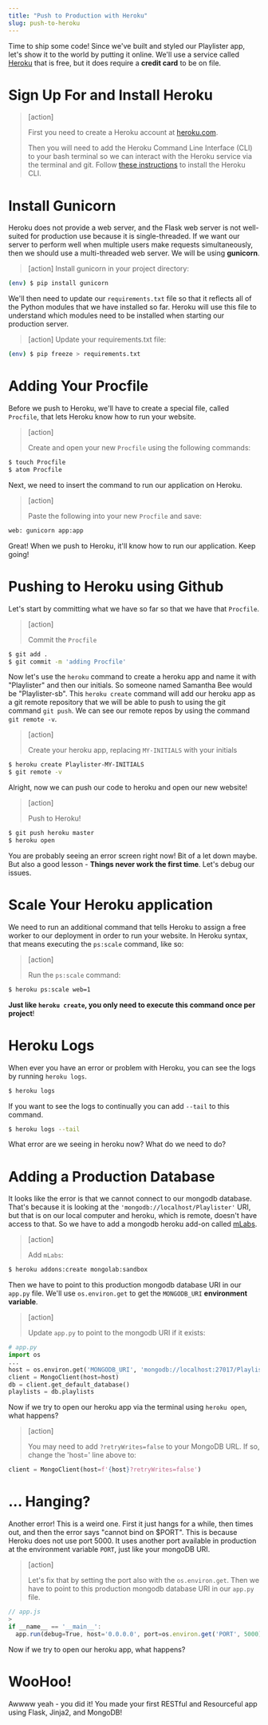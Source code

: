 ```yaml
---
title: "Push to Production with Heroku"
slug: push-to-heroku
---
```


Time to ship some code! Since we've built and styled our Playlister app, let's show it to the world by putting it online. We'll use a service called [Heroku](https://www.heroku.com) that is free, but it does require a **credit card** to be on file.

# Sign Up For and Install Heroku

> [action]
>
> First you need to create a Heroku account at [heroku.com](https://www.heroku.com).
>
> Then you will need to add the Heroku Command Line Interface (CLI) to your bash terminal so we can interact with the Heroku service via the terminal and git. Follow [these instructions](https://devcenter.heroku.com/articles/heroku-cli) to install the Heroku CLI.

# Install Gunicorn

Heroku does not provide a web server, and the Flask web server is not well-suited for production use because it is single-threaded. If we want our server to perform well when multiple users make requests simultaneously, then we should use a multi-threaded web server. We will be using **gunicorn**.

> [action]
> Install gunicorn in your project directory:
>
```bash
(env) $ pip install gunicorn
```

We'll then need to update our `requirements.txt` file so that it reflects all of the Python modules that we have installed so far. Heroku will use this file to understand which modules need to be installed when starting our production server.

> [action]
> Update your requirements.txt file:
>
```bash
(env) $ pip freeze > requirements.txt
```

# Adding Your Procfile

Before we push to Heroku, we'll have to create a special file, called `Procfile`, that lets Heroku know how to run your website.

> [action]
>
> Create and open your new `Procfile` using the following commands:
>
```bash
$ touch Procfile
$ atom Procfile
```

Next, we need to insert the command to run our application on Heroku.

> [action]
>
> Paste the following into your new `Procfile` and save:
>
```bash
web: gunicorn app:app
```

Great! When we push to Heroku, it'll know how to run our application. Keep going!


# Pushing to Heroku using Github

Let's start by committing what we have so far so that we have that `Procfile`.

> [action]
>
> Commit the `Procfile`
>
```bash
$ git add .
$ git commit -m 'adding Procfile'
```

Now let's use the `heroku` command to create a heroku app and name it with "Playlister" and then our initials. So someone named Samantha Bee would be "Playlister-sb". This `heroku create` command will add our heroku app as a git remote repository that we will be able to push to using the git command `git push`. We can see our remote repos by using the command `git remote -v`.

> [action]
>
> Create your heroku app, replacing `MY-INITIALS` with your initials
>
```bash
$ heroku create Playlister-MY-INITIALS
$ git remote -v
```

Alright, now we can push our code to heroku and open our new website!

> [action]
>
> Push to Heroku!
>
```bash
$ git push heroku master
$ heroku open
```

You are probably seeing an error screen right now! Bit of a let down maybe. But also a good lesson - **Things never work the first time**. Let's debug our issues.

# Scale Your Heroku application

We need to run an additional command that tells Heroku to assign a free worker to our deployment in order to run your website. In Heroku syntax, that means executing the `ps:scale` command, like so:

> [action]
>
> Run the `ps:scale` command:
>
```bash
$ heroku ps:scale web=1
```

**Just like `heroku create`, you only need to execute this command once per project**!

# Heroku Logs

When ever you have an error or problem with Heroku, you can see the logs by running `heroku logs`.

```bash
$ heroku logs
```

If you want to see the logs to continually you can add `--tail` to this command.

```bash
$ heroku logs --tail
```

What error are we seeing in heroku now? What do we need to do?

# Adding a Production Database

It looks like the error is that we cannot connect to our mongodb database. That's because it is looking at the `'mongodb://localhost/Playlister'` URI, but that is on our local computer and heroku, which is remote, doesn't have access to that. So we have to add a mongodb heroku add-on called [mLabs](https://mlab.com/).

> [action]
>
> Add `mLabs`:
>
```bash
$ heroku addons:create mongolab:sandbox
```

Then we have to point to this production mongodb database URI in our `app.py` file. We'll use `os.environ.get` to get the `MONGODB_URI` **environment variable**.

> [action]
>
> Update `app.py` to point to the mongodb URI if it exists:
>
```python
# app.py
import os
...
host = os.environ.get('MONGODB_URI', 'mongodb://localhost:27017/Playlister')
client = MongoClient(host=host)
db = client.get_default_database()
playlists = db.playlists
```

Now if we try to open our heroku app via the terminal using `heroku open`, what happens?

> [action]
>
> You may need to add `?retryWrites=false` to your MongoDB URL. If so, change the 'host=' line above to:
```python
client = MongoClient(host=f'{host}?retryWrites=false')
```

# ... Hanging?

Another error! This is a weird one. First it just hangs for a while, then times out, and then the error says "cannot bind on $PORT". This is because Heroku does not use port 5000. It uses another port available in production at the environment variable `PORT`, just like your mongoDB URI.

> [action]
>
> Let's fix that by setting the port also with the `os.environ.get`. Then we have to point to this production mongodb database URI in our `app.py` file.
>
```js
// app.js
>
if __name__ == '__main__':
  app.run(debug=True, host='0.0.0.0', port=os.environ.get('PORT', 5000))
```

Now if we try to open our heroku app, what happens?

# WooHoo!

Awwww yeah - you did it! You made your first RESTful and Resourceful app using Flask, Jinja2, and MongoDB!
